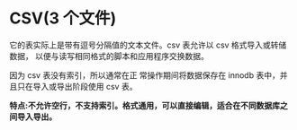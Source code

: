 # CSV(3 个文件)

它的表实际上是带有逗号分隔值的文本文件。csv 表允许以 csv 格式导入或转储数据， 以便与读写相同格式的脚本和应用程序交换数据。

因为 csv 表没有索引，所以通常在正 常操作期间将数据保存在 innodb 表中，并且只在导入或导出阶段使用 csv 表。

**特点:不允许空行，不支持索引。格式通用，可以直接编辑，适合在不同数据库之间导入导出。**